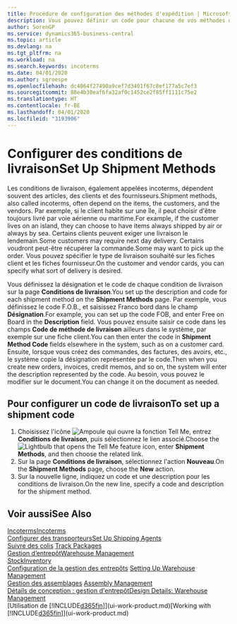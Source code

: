 ```yaml
---
title: Procédure de configuration des méthodes d'expédition | Microsoft Docs
description: Vous pouvez définir un code pour chacune de vos méthodes d'expédition offertes, par exemple, saisir les informations qui les concernent.
author: SorenGP
ms.service: dynamics365-business-central
ms.topic: article
ms.devlang: na
ms.tgt_pltfrm: na
ms.workload: na
ms.search.keywords: incoterms
ms.date: 04/01/2020
ms.author: sgroespe
ms.openlocfilehash: dc4864f27490a9cef7d3401f67c8ef177a5c7ef3
ms.sourcegitcommit: 88e4b30eaf6fa32af0c1452ce2f85ff1111c75e2
ms.translationtype: HT
ms.contentlocale: fr-BE
ms.lasthandoff: 04/01/2020
ms.locfileid: "3193906"
---
```

# <a name="set-up-shipment-methods"></a><span data-ttu-id="8a611-103">Configurer des conditions de livraison</span><span class="sxs-lookup"><span data-stu-id="8a611-103">Set Up Shipment Methods</span></span>
<span data-ttu-id="8a611-104">Les conditions de livraison, également appelées incoterms, dépendent souvent des articles, des clients et des fournisseurs.</span><span class="sxs-lookup"><span data-stu-id="8a611-104">Shipment methods, also called incoterms, often depend on the items, the customers, and the vendors.</span></span> <span data-ttu-id="8a611-105">Par exemple, si le client habite sur une île, il peut choisir d'être toujours livré par voie aérienne ou maritime.</span><span class="sxs-lookup"><span data-stu-id="8a611-105">For example, if the customer lives on an island, they can choose to have items always shipped by air or always by sea.</span></span> <span data-ttu-id="8a611-106">Certains clients peuvent exiger une livraison le lendemain.</span><span class="sxs-lookup"><span data-stu-id="8a611-106">Some customers may require next day delivery.</span></span> <span data-ttu-id="8a611-107">Certains voudront peut-être récupérer la commande.</span><span class="sxs-lookup"><span data-stu-id="8a611-107">Some may want to pick up the order.</span></span> <span data-ttu-id="8a611-108">Vous pouvez spécifier le type de livraison souhaité sur les fiches client et les fiches fournisseur.</span><span class="sxs-lookup"><span data-stu-id="8a611-108">On the customer and vendor cards, you can specify what sort of delivery is desired.</span></span>

<span data-ttu-id="8a611-109">Vous définissez la désignation et le code de chaque condition de livraison sur la page **Conditions de livraison**.</span><span class="sxs-lookup"><span data-stu-id="8a611-109">You set up the description and code for each shipment method on the **Shipment Methods** page.</span></span> <span data-ttu-id="8a611-110">Par exemple, vous définissez le code F.O.B., et saisissez Franco bord dans le champ **Désignation**.</span><span class="sxs-lookup"><span data-stu-id="8a611-110">For example, you can set up the code FOB, and enter Free on Board in the **Description** field.</span></span> <span data-ttu-id="8a611-111">Vous pouvez ensuite saisir ce code dans les champs **Code de méthode de livraison** ailleurs dans le système, par exemple sur une fiche client.</span><span class="sxs-lookup"><span data-stu-id="8a611-111">You can then enter the code in **Shipment Method Code** fields elsewhere in the system, such as on a customer card.</span></span> <span data-ttu-id="8a611-112">Ensuite, lorsque vous créez des commandes, des factures, des avoirs, etc., le système copie la désignation représentée par le code.</span><span class="sxs-lookup"><span data-stu-id="8a611-112">Then when you create new orders, invoices, credit memos, and so on, the system will enter the description represented by the code.</span></span> <span data-ttu-id="8a611-113">Au besoin, vous pouvez le modifier sur le document.</span><span class="sxs-lookup"><span data-stu-id="8a611-113">You can change it on the document as needed.</span></span>

## <a name="to-set-up-a-shipment-code"></a><span data-ttu-id="8a611-114">Pour configurer un code de livraison</span><span class="sxs-lookup"><span data-stu-id="8a611-114">To set up a shipment code</span></span>
1. <span data-ttu-id="8a611-115">Choisissez l'icône ![Ampoule qui ouvre la fonction Tell Me](media/ui-search/search_small.png "Dites-moi ce que vous voulez faire"), entrez **Conditions de livraison**, puis sélectionnez le lien associé.</span><span class="sxs-lookup"><span data-stu-id="8a611-115">Choose the ![Lightbulb that opens the Tell Me feature](media/ui-search/search_small.png "Tell me what you want to do") icon, enter **Shipment Methods**, and then choose the related link.</span></span>
2. <span data-ttu-id="8a611-116">Sur la page **Conditions de livraison**, sélectionnez l'action **Nouveau**.</span><span class="sxs-lookup"><span data-stu-id="8a611-116">On the **Shipment Methods** page, choose the **New** action.</span></span>
3. <span data-ttu-id="8a611-117">Sur la nouvelle ligne, indiquez un code et une description pour les conditions de livraison.</span><span class="sxs-lookup"><span data-stu-id="8a611-117">On the new line, specify a code and description for the shipment method.</span></span>

## <a name="see-also"></a><span data-ttu-id="8a611-118">Voir aussi</span><span class="sxs-lookup"><span data-stu-id="8a611-118">See Also</span></span>
[<span data-ttu-id="8a611-119">Incoterms</span><span class="sxs-lookup"><span data-stu-id="8a611-119">Incoterms</span></span>](https://iccwbo.org/resources-for-business/incoterms-rules)  
[<span data-ttu-id="8a611-120">Configurer des transporteurs</span><span class="sxs-lookup"><span data-stu-id="8a611-120">Set Up Shipping Agents</span></span>](sales-how-to-set-up-shipping-agents.md)  
<span data-ttu-id="8a611-121">[Suivre des colis](sales-how-track-packages.md)  </span><span class="sxs-lookup"><span data-stu-id="8a611-121">[Track Packages](sales-how-track-packages.md)  </span></span>  
[<span data-ttu-id="8a611-122">Gestion d’entrepôt</span><span class="sxs-lookup"><span data-stu-id="8a611-122">Warehouse Management</span></span>](warehouse-manage-warehouse.md)  
[<span data-ttu-id="8a611-123">Stock</span><span class="sxs-lookup"><span data-stu-id="8a611-123">Inventory</span></span>](inventory-manage-inventory.md)  
<span data-ttu-id="8a611-124">[Configuration de la gestion des entrepôts](warehouse-setup-warehouse.md)   </span><span class="sxs-lookup"><span data-stu-id="8a611-124">[Setting Up Warehouse Management](warehouse-setup-warehouse.md)   </span></span>  
<span data-ttu-id="8a611-125">[Gestion des assemblages](assembly-assemble-items.md)  </span><span class="sxs-lookup"><span data-stu-id="8a611-125">[Assembly Management](assembly-assemble-items.md)  </span></span>  
[<span data-ttu-id="8a611-126">Détails de conception : gestion d'entrepôt</span><span class="sxs-lookup"><span data-stu-id="8a611-126">Design Details: Warehouse Management</span></span>](design-details-warehouse-management.md)  
<span data-ttu-id="8a611-127">[Utilisation de [!INCLUDE[d365fin](includes/d365fin_md.md)]](ui-work-product.md)</span><span class="sxs-lookup"><span data-stu-id="8a611-127">[Working with [!INCLUDE[d365fin](includes/d365fin_md.md)]](ui-work-product.md)</span></span>  

